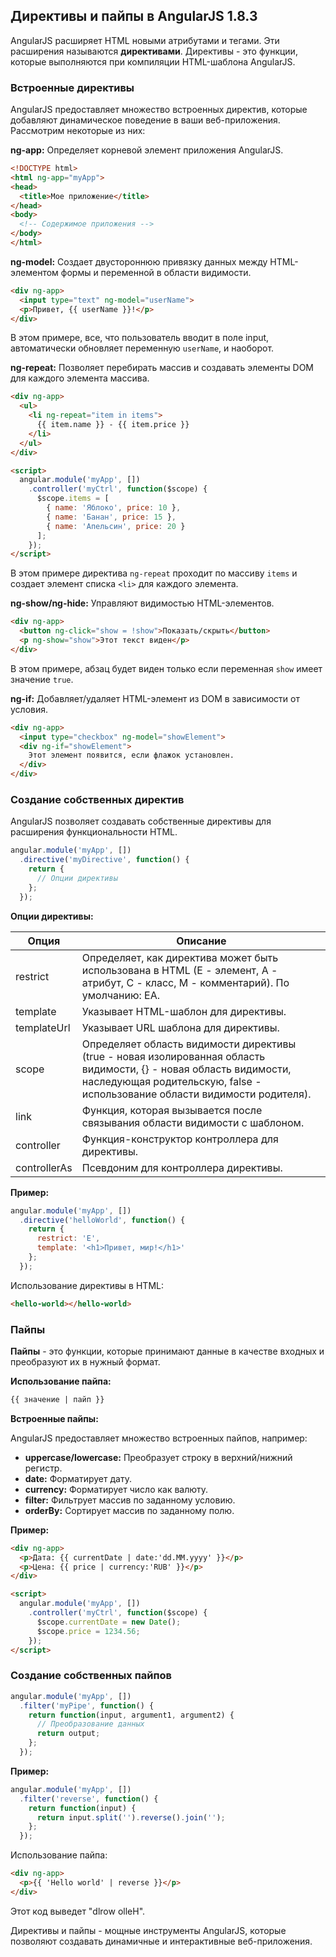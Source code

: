 ## Директивы и пайпы в AngularJS 1.8.3

AngularJS расширяет HTML новыми атрибутами и тегами. Эти расширения называются **директивами**. Директивы - это функции, которые выполняются при компиляции HTML-шаблона AngularJS. 

### Встроенные директивы

AngularJS предоставляет множество встроенных директив, которые добавляют динамическое поведение в ваши веб-приложения. Рассмотрим некоторые из них:

**ng-app:**  Определяет корневой элемент приложения AngularJS.

```html
<!DOCTYPE html>
<html ng-app="myApp">
<head>
  <title>Мое приложение</title>
</head>
<body>
  <!-- Содержимое приложения -->
</body>
</html>
```

**ng-model:**  Создает двустороннюю привязку данных между HTML-элементом формы и переменной в области видимости.

```html
<div ng-app>
  <input type="text" ng-model="userName">
  <p>Привет, {{ userName }}!</p>
</div>
```

В этом примере, все, что пользователь вводит в поле input, автоматически обновляет переменную `userName`, и наоборот.

**ng-repeat:**  Позволяет перебирать массив и создавать элементы DOM для каждого элемента массива.

```html
<div ng-app>
  <ul>
    <li ng-repeat="item in items">
      {{ item.name }} - {{ item.price }}
    </li>
  </ul>
</div>

<script>
  angular.module('myApp', [])
    .controller('myCtrl', function($scope) {
      $scope.items = [
        { name: 'Яблоко', price: 10 },
        { name: 'Банан', price: 15 },
        { name: 'Апельсин', price: 20 }
      ];
    });
</script>
```

В этом примере директива `ng-repeat` проходит по массиву `items` и создает элемент списка `<li>` для каждого элемента. 

**ng-show/ng-hide:**  Управляют видимостью HTML-элементов.

```html
<div ng-app>
  <button ng-click="show = !show">Показать/скрыть</button>
  <p ng-show="show">Этот текст виден</p>
</div>
```

В этом примере, абзац будет виден только если переменная `show` имеет значение `true`.

**ng-if:**  Добавляет/удаляет HTML-элемент из DOM в зависимости от условия. 

```html
<div ng-app>
  <input type="checkbox" ng-model="showElement">
  <div ng-if="showElement">
    Этот элемент появится, если флажок установлен.
  </div>
</div>
```

### Создание собственных директив

AngularJS позволяет создавать собственные директивы для расширения функциональности HTML.

```javascript
angular.module('myApp', [])
  .directive('myDirective', function() {
    return {
      // Опции директивы
    };
  });
```

**Опции директивы:**

| Опция | Описание |
|---|---|
| restrict | Определяет, как директива может быть использована в HTML (E - элемент, A - атрибут, C - класс, M - комментарий). По умолчанию: EA. |
| template | Указывает HTML-шаблон для директивы. |
| templateUrl | Указывает URL шаблона для директивы. |
| scope | Определяет область видимости директивы (true - новая изолированная область видимости, {} - новая область видимости, наследующая родительскую, false - использование области видимости родителя). |
| link | Функция, которая вызывается после связывания области видимости с шаблоном. |
| controller | Функция-конструктор контроллера для директивы. |
| controllerAs |  Псевдоним для контроллера директивы. |

**Пример:**

```javascript
angular.module('myApp', [])
  .directive('helloWorld', function() {
    return {
      restrict: 'E',
      template: '<h1>Привет, мир!</h1>'
    };
  });
```

Использование директивы в HTML:

```html
<hello-world></hello-world>
```

### Пайпы

**Пайпы** - это функции, которые принимают данные в качестве входных и преобразуют их в нужный формат. 

**Использование пайпа:**

```html
{{ значение | пайп }}
```

**Встроенные пайпы:**

AngularJS предоставляет множество встроенных пайпов, например:

* **uppercase/lowercase:**  Преобразует строку в верхний/нижний регистр.
* **date:**  Форматирует дату.
* **currency:**  Форматирует число как валюту.
* **filter:**  Фильтрует массив по заданному условию.
* **orderBy:**  Сортирует массив по заданному полю.

**Пример:**

```html
<div ng-app>
  <p>Дата: {{ currentDate | date:'dd.MM.yyyy' }}</p>
  <p>Цена: {{ price | currency:'RUB' }}</p>
</div>

<script>
  angular.module('myApp', [])
    .controller('myCtrl', function($scope) {
      $scope.currentDate = new Date();
      $scope.price = 1234.56;
    });
</script>
```

### Создание собственных пайпов

```javascript
angular.module('myApp', [])
  .filter('myPipe', function() {
    return function(input, argument1, argument2) {
      // Преобразование данных
      return output;
    };
  });
```

**Пример:**

```javascript
angular.module('myApp', [])
  .filter('reverse', function() {
    return function(input) {
      return input.split('').reverse().join('');
    };
  });
```

Использование пайпа:

```html
<div ng-app>
  <p>{{ 'Hello world' | reverse }}</p> 
</div>
```

Этот код выведет "dlrow olleH".

Директивы и пайпы - мощные инструменты AngularJS, которые позволяют создавать динамичные и интерактивные веб-приложения. 
